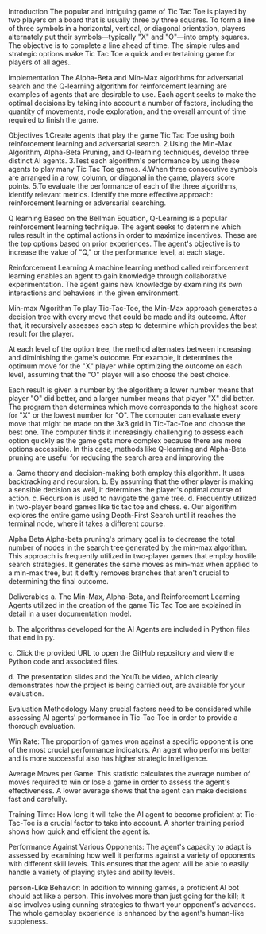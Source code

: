 Introduction
The popular and intriguing game of Tic Tac Toe is played by two players on a board that is usually three by three squares. To form a line of three symbols in a horizontal, vertical, or diagonal orientation, players alternately put their symbols—typically "X" and "O"—into empty squares. The objective is to complete a line ahead of time. The simple rules and strategic options make Tic Tac Toe a quick and entertaining game for players of all ages..

Implementation
The Alpha-Beta and Min-Max algorithms for adversarial search and the Q-learning algorithm for reinforcement learning are examples of agents that are desirable to use. Each agent seeks to make the optimal decisions by taking into account a number of factors, including the quantity of movements, node exploration, and the overall amount of time required to finish the game.

Objectives
1.Create agents that play the game Tic Tac Toe using both reinforcement learning and adversarial search.
2.Using the Min-Max Algorithm, Alpha-Beta Pruning, and Q-learning techniques, develop three distinct AI agents.
3.Test each algorithm's performance by using these agents to play many Tic Tac Toe games.
4.When three consecutive symbols are arranged in a row, column, or diagonal in the game, players score points.
5.To evaluate the performance of each of the three algorithms, identify relevant metrics. Identify the more effective approach: reinforcement learning or adversarial searching.

Q learning
Based on the Bellman Equation, Q-Learning is a popular reinforcement learning technique. The agent seeks to determine which rules result in the optimal actions in order to maximize incentives. These are the top options based on prior experiences. The agent's objective is to increase the value of "Q," or the performance level, at each stage.

Reinforcement Learning
A machine learning method called reinforcement learning enables an agent to gain knowledge through collaborative experimentation. The agent gains new knowledge by examining its own interactions and behaviors in the given environment. 

Min-max Algorithm
To play Tic-Tac-Toe, the Min-Max approach generates a decision tree with every move that could be made and its outcome. After that, it recursively assesses each step to determine which provides the best result for the player.

At each level of the option tree, the method alternates between increasing and diminishing the game's outcome. For example, it determines the optimum move for the "X" player while optimizing the outcome on each level, assuming that the "O" player will also choose the best choice.

Each result is given a number by the algorithm; a lower number means that player "O" did better, and a larger number means that player "X" did better. The program then determines which move corresponds to the highest score for "X" or the lowest number for "O".
The computer can evaluate every move that might be made on the 3x3 grid in Tic-Tac-Toe and choose the best one. The computer finds it increasingly challenging to assess each option quickly as the game gets more complex because there are more options accessible. In this case, methods like Q-learning and Alpha-Beta pruning are useful for reducing the search area and improving the

a. Game theory and decision-making both employ this algorithm. It uses backtracking and recursion.
b. By assuming that the other player is making a sensible decision as well, it determines the player's optimal course of action.
c. Recursion is used to navigate the game tree.
d. Frequently utilized in two-player board games like tic tac toe and chess.
e. Our algorithm explores the entire game using Depth-First Search until it reaches the terminal node, where it takes a different course.

Alpha Beta
Alpha-beta pruning's primary goal is to decrease the total number of nodes in the search tree generated by the min-max algorithm. This approach is frequently utilized in two-player games that employ hostile search strategies. It generates the same moves as min-max when applied to a min-max tree, but it deftly removes branches that aren't crucial to determining the final outcome.

Deliverables
a. The Min-Max, Alpha-Beta, and Reinforcement Learning Agents utilized in the creation of the game Tic Tac Toe are explained in detail in a user documentation model.

b. The algorithms developed for the AI Agents are included in Python files that end in.py.

c. Click the provided URL to open the GitHub repository and view the Python code and associated files.

d. The presentation slides and the YouTube video, which clearly demonstrates how the project is being carried out, are available for your evaluation.

Evaluation  Methodology
Many crucial factors need to be considered while assessing AI agents' performance in Tic-Tac-Toe in order to provide a thorough evaluation.

Win Rate: The proportion of games won against a specific opponent is one of the most crucial performance indicators. An agent who performs better and is more successful also has higher strategic intelligence.

Average Moves per Game: This statistic calculates the average number of moves required to win or lose a game in order to assess the agent's effectiveness. A lower average shows that the agent can make decisions fast and carefully.

Training Time: How long it will take the AI agent to become proficient at Tic-Tac-Toe is a crucial factor to take into account. A shorter training period shows how quick and efficient the agent is.

Performance Against Various Opponents: The agent's capacity to adapt is assessed by examining how well it performs against a variety of opponents with different skill levels. This ensures that the agent will be able to easily handle a variety of playing styles and ability levels.

person-Like Behavior: In addition to winning games, a proficient AI bot should act like a person. This involves more than just going for the kill; it also involves using cunning strategies to thwart your opponent's advances. The whole gameplay experience is enhanced by the agent's human-like suppleness.







